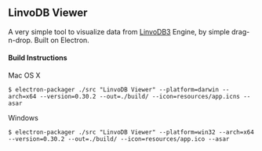 LinvoDB Viewer
--------------------------------------------------------------------------------
A very simple tool to visualize data from [LinvoDB3](https://github.com/Ivshti/linvodb3) Engine, by simple drag-n-drop. Built on Electron.
 


#### Build Instructions
Mac OS X
```
$ electron-packager ./src "LinvoDB Viewer" --platform=darwin --arch=x64 --version=0.30.2 --out=./build/ --icon=resources/app.icns --asar
```

Windows
```
$ electron-packager ./src "LinvoDB Viewer" --platform=win32 --arch=x64 --version=0.30.2 --out=./build/ --icon=resources/app.ico --asar
```